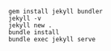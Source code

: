 <code>
    gem install jekyll bundler
    jekyll -v
    jekyll new .
    bundle install
    bundle exec jekyll serve
<code>